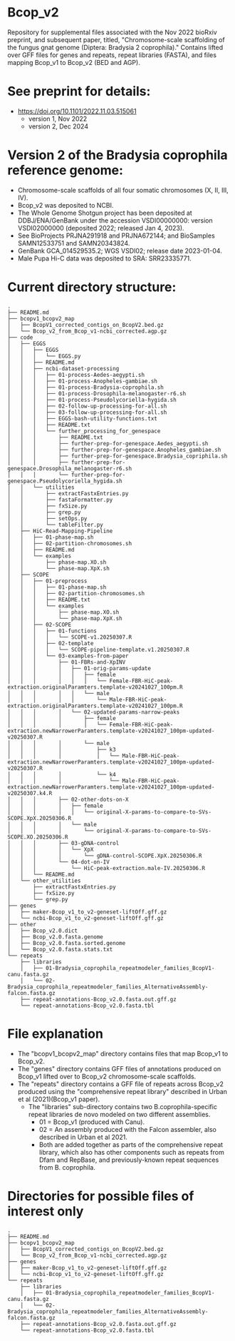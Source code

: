 # Bcop_v2
Repository for supplemental files associated with the Nov 2022 bioRxiv preprint, and subsequent paper, titled, "Chromosome-scale scaffolding of the fungus gnat genome (Diptera: Bradysia 2 coprophila)." Contains lifted over GFF files for genes and repeats, repeat libraries (FASTA), and files mapping Bcop_v1 to Bcop_v2 (BED and AGP).

# See preprint for details:
- https://doi.org/10.1101/2022.11.03.515061
	- version 1, Nov 2022
	- version 2, Dec 2024


# Version 2 of the Bradysia coprophila reference genome:
- Chromosome-scale scaffolds of all four somatic chromosomes (X, II, III, IV).
- Bcop_v2 was deposited to NCBI.
- The Whole Genome Shotgun project has been deposited at DDBJ/ENA/GenBank under the accession VSDI00000000: version VSDI02000000 (deposited 2022; released Jan 4, 2023). 
- See BioProjects PRJNA291918 and PRJNA672144; and BioSamples SAMN12533751 and SAMN20343824. 
- GenBank GCA_014529535.2; WGS VSDI02; release date 2023-01-04.
- Male Pupa Hi-C data was deposited to SRA: SRR23335771. 


# Current directory structure:
```
.
├── README.md
├── bcopv1_bcopv2_map
│   ├── BcopV1_corrected_contigs_on_BcopV2.bed.gz
│   └── Bcop_v2_from_Bcop_v1-ncbi_corrected.agp.gz
├── code
│   ├── EGGS
│   │   ├── EGGS
│   │   │   └── EGGS.py
│   │   ├── README.md
│   │   ├── ncbi-dataset-processing
│   │   │   ├── 01-process-Aedes-aegypti.sh
│   │   │   ├── 01-process-Anopheles-gambiae.sh
│   │   │   ├── 01-process-Bradysia-coprophila.sh
│   │   │   ├── 01-process-Drosophila-melanogaster-r6.sh
│   │   │   ├── 01-process-Pseudolycoriella-hygida.sh
│   │   │   ├── 02-follow-up-processing-for-all.sh
│   │   │   ├── 03-follow-up-processing-for-all.sh
│   │   │   ├── EGGS-bash-utility-functions.txt
│   │   │   ├── README.txt
│   │   │   └── further_processing_for_genespace
│   │   │       ├── README.txt
│   │   │       ├── further-prep-for-genespace.Aedes_aegypti.sh
│   │   │       ├── further-prep-for-genespace.Anopheles_gambiae.sh
│   │   │       ├── further-prep-for-genespace.Bradysia_copriphila.sh
│   │   │       ├── further-prep-for-genespace.Drosophila_melanogaster-r6.sh
│   │   │       └── further-prep-for-genespace.Pseudolycoriella_hygida.sh
│   │   └── utilities
│   │       ├── extractFastxEntries.py
│   │       ├── fastaFormatter.py
│   │       ├── fxSize.py
│   │       ├── grep.py
│   │       ├── setOps.py
│   │       └── tableFilter.py
│   ├── HiC-Read-Mapping-Pipeline
│   │   ├── 01-phase-map.sh
│   │   ├── 02-partition-chromosomes.sh
│   │   ├── README.md
│   │   └── examples
│   │       ├── phase-map.XO.sh
│   │       └── phase-map.XpX.sh
│   ├── SCOPE
│   │   ├── 01-preprocess
│   │   │   ├── 01-phase-map.sh
│   │   │   ├── 02-partition-chromosomes.sh
│   │   │   ├── README.txt
│   │   │   └── examples
│   │   │       ├── phase-map.XO.sh
│   │   │       └── phase-map.XpX.sh
│   │   ├── 02-SCOPE
│   │   │   ├── 01-functions
│   │   │   │   └── SCOPE-v1.20250307.R
│   │   │   ├── 02-template
│   │   │   │   └── SCOPE-pipeline-template.v1.20250307.R
│   │   │   └── 03-examples-from-paper
│   │   │       ├── 01-FBRs-and-XpINV
│   │   │       │   ├── 01-orig-params-update
│   │   │       │   │   ├── female
│   │   │       │   │   │   └── Female-FBR-HiC-peak-extraction.originalParamters.template-v20241027_100pm.R
│   │   │       │   │   └── male
│   │   │       │   │       └── Male-FBR-HiC-peak-extraction.originalParamters.template-v20241027_100pm.R
│   │   │       │   └── 02-updated-params-narrow-peaks
│   │   │       │       ├── female
│   │   │       │       │   └── Female-FBR-HiC-peak-extraction.newNarrowerParamters.template-v20241027_100pm-updated-v20250307.R
│   │   │       │       └── male
│   │   │       │           ├── k3
│   │   │       │           │   └── Male-FBR-HiC-peak-extraction.newNarrowerParamters.template-v20241027_100pm-updated-v20250307.R
│   │   │       │           └── k4
│   │   │       │               └── Male-FBR-HiC-peak-extraction.newNarrowerParamters.template-v20241027_100pm-updated-v20250307.k4.R
│   │   │       ├── 02-other-dots-on-X
│   │   │       │   ├── female
│   │   │       │   │   └── original-X-params-to-compare-to-SVs-SCOPE.XpX.20250306.R
│   │   │       │   └── male
│   │   │       │       └── original-X-params-to-compare-to-SVs-SCOPE.XO.20250306.R
│   │   │       ├── 03-gDNA-control
│   │   │       │   └── XpX
│   │   │       │       └── gDNA-control-SCOPE.XpX.20250306.R
│   │   │       └── 04-dot-on-IV
│   │   │           └── HiC-peak-extraction.male-IV.20250306.R
│   │   └── README.md
│   └── other_utilities
│       ├── extractFastxEntries.py
│       ├── fxSize.py
│       └── grep.py
├── genes
│   ├── maker-Bcop_v1_to_v2-geneset-liftOff.gff.gz
│   └── ncbi-Bcop_v1_to_v2-geneset-liftOff.gff.gz
├── other
│   ├── Bcop_v2.0.dict
│   ├── Bcop_v2.0.fasta.genome
│   ├── Bcop_v2.0.fasta.sorted.genome
│   └── Bcop_v2.0.fasta.stats.txt
└── repeats
    ├── libraries
    │   ├── 01-Bradysia_coprophila_repeatmodeler_families_BcopV1-canu.fasta.gz
    │   └── 02-Bradysia_coprophila_repeatmodeler_families_AlternativeAssembly-falcon.fasta.gz
    ├── repeat-annotations-Bcop_v2.0.fasta.out.gff.gz
    └── repeat-annotations-Bcop_v2.0.fasta.tbl
```


# File explanation
- The "bcopv1_bcopv2_map" directory contains files that map Bcop_v1 to Bcop_v2.
- The "genes" directory contains GFF files of annotations produced on Bcop_v1 lifted over to Bcop_v2 chromosome-scale scaffolds.
- The "repeats" directory contains a GFF file of repeats across Bcop_v2 produced using the "comprehensive repeat library" described in Urban et al (2021)(Bcop_v1 paper).
	- The "libraries" sub-directory contains two B.coprophila-specific repeat libraries de novo modeled on two different assemblies.
		- 01 = Bcop_v1 (produced with Canu).
		- 02 = An assembly produced with the Falcon assembler, also described in Urban et al 2021.
		- Both are added together as parts of the comprehensive repeat library, which also has other components such as repeats from Dfam and RepBase, and previously-known repeat sequences from B. coprophila.





# Directories for possible files of interest only

```
.
├── README.md
├── bcopv1_bcopv2_map
│   ├── BcopV1_corrected_contigs_on_BcopV2.bed.gz
│   └── Bcop_v2_from_Bcop_v1-ncbi_corrected.agp.gz
├── genes
│   ├── maker-Bcop_v1_to_v2-geneset-liftOff.gff.gz
│   └── ncbi-Bcop_v1_to_v2-geneset-liftOff.gff.gz
└── repeats
    ├── libraries
    │   ├── 01-Bradysia_coprophila_repeatmodeler_families_BcopV1-canu.fasta.gz
    │   └── 02-Bradysia_coprophila_repeatmodeler_families_AlternativeAssembly-falcon.fasta.gz
    ├── repeat-annotations-Bcop_v2.0.fasta.out.gff.gz
    └── repeat-annotations-Bcop_v2.0.fasta.tbl
```


